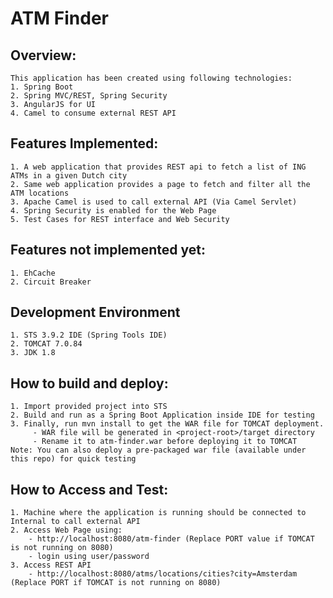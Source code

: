 # ATM Finder


Overview:
--------
	This application has been created using following technologies:
	1. Spring Boot
	2. Spring MVC/REST, Spring Security
	3. AngularJS for UI
	4. Camel to consume external REST API
	
Features Implemented:
---------------------
	1. A web application that provides REST api to fetch a list of ING ATMs in a given Dutch city
	2. Same web application provides a page to fetch and filter all the ATM locations
	3. Apache Camel is used to call external API (Via Camel Servlet)
	4. Spring Security is enabled for the Web Page   
	5. Test Cases for REST interface and Web Security

Features not implemented yet:
----------------------------
	1. EhCache
	2. Circuit Breaker

Development Environment
------------------------
	1. STS 3.9.2 IDE (Spring Tools IDE)
	2. TOMCAT 7.0.84
	3. JDK 1.8
	
How to build and deploy:
------------------------
	1. Import provided project into STS 
	2. Build and run as a Spring Boot Application inside IDE for testing
	3. Finally, run mvn install to get the WAR file for TOMCAT deployment. 
		 - WAR file will be generated in <project-root>/target directory
		 - Rename it to atm-finder.war before deploying it to TOMCAT
	Note: You can also deploy a pre-packaged war file (available under this repo) for quick testing
	
How to Access and Test:
----------------------
	1. Machine where the application is running should be connected to Internal to call external API
	2. Access Web Page using:
		- http://localhost:8080/atm-finder (Replace PORT value if TOMCAT is not running on 8080)
		- login using user/password
	3. Access REST API 
		- http://localhost:8080/atms/locations/cities?city=Amsterdam (Replace PORT if TOMCAT is not running on 8080)
	
